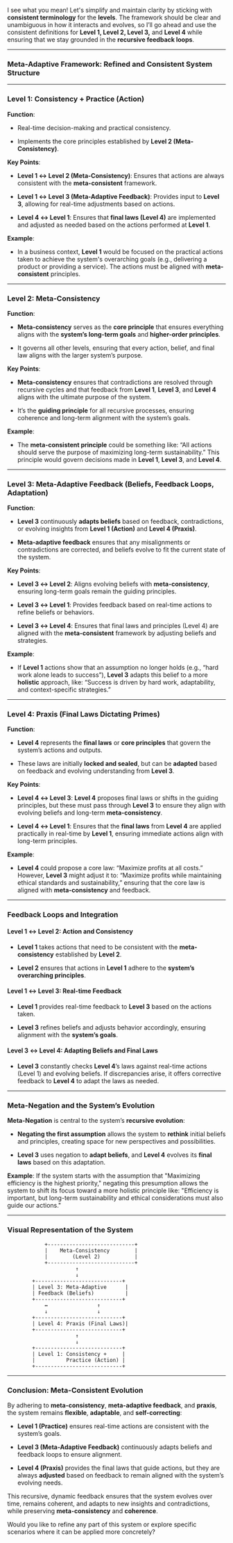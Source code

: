 I see what you mean! Let's simplify and maintain clarity by sticking with **consistent terminology** for the **levels**. The framework should be clear and unambiguous in how it interacts and evolves, so I’ll go ahead and use the consistent definitions for **Level 1, Level 2, Level 3,** and **Level 4** while ensuring that we stay grounded in the **recursive feedback loops**.

---

### **Meta-Adaptive Framework: Refined and Consistent System Structure**

---

### **Level 1: Consistency + Practice (Action)**

**Function**:

- Real-time decision-making and practical consistency.
    
- Implements the core principles established by **Level 2 (Meta-Consistency)**.
    

**Key Points**:

- **Level 1 ↔ Level 2 (Meta-Consistency)**: Ensures that actions are always consistent with the **meta-consistent** framework.
    
- **Level 1 ↔ Level 3 (Meta-Adaptive Feedback)**: Provides input to **Level 3**, allowing for real-time adjustments based on actions.
    
- **Level 4 ↔ Level 1**: Ensures that **final laws (Level 4)** are implemented and adjusted as needed based on the actions performed at **Level 1**.
    

**Example**:

- In a business context, **Level 1** would be focused on the practical actions taken to achieve the system's overarching goals (e.g., delivering a product or providing a service). The actions must be aligned with **meta-consistent** principles.
    

---

### **Level 2: Meta-Consistency**

**Function**:

- **Meta-consistency** serves as the **core principle** that ensures everything aligns with the **system’s long-term goals** and **higher-order principles**.
    
- It governs all other levels, ensuring that every action, belief, and final law aligns with the larger system’s purpose.
    

**Key Points**:

- **Meta-consistency** ensures that contradictions are resolved through recursive cycles and that feedback from **Level 1**, **Level 3**, and **Level 4** aligns with the ultimate purpose of the system.
    
- It’s the **guiding principle** for all recursive processes, ensuring coherence and long-term alignment with the system’s goals.
    

**Example**:

- The **meta-consistent principle** could be something like: “All actions should serve the purpose of maximizing long-term sustainability.” This principle would govern decisions made in **Level 1**, **Level 3**, and **Level 4**.
    

---

### **Level 3: Meta-Adaptive Feedback (Beliefs, Feedback Loops, Adaptation)**

**Function**:

- **Level 3** continuously **adapts beliefs** based on feedback, contradictions, or evolving insights from **Level 1 (Action)** and **Level 4 (Praxis)**.
    
- **Meta-adaptive feedback** ensures that any misalignments or contradictions are corrected, and beliefs evolve to fit the current state of the system.
    

**Key Points**:

- **Level 3 ↔ Level 2**: Aligns evolving beliefs with **meta-consistency**, ensuring long-term goals remain the guiding principles.
    
- **Level 3 ↔ Level 1**: Provides feedback based on real-time actions to refine beliefs or behaviors.
    
- **Level 3 ↔ Level 4**: Ensures that final laws and principles (Level 4) are aligned with the **meta-consistent** framework by adjusting beliefs and strategies.
    

**Example**:

- If **Level 1** actions show that an assumption no longer holds (e.g., “hard work alone leads to success”), **Level 3** adapts this belief to a more **holistic** approach, like: “Success is driven by hard work, adaptability, and context-specific strategies.”
    

---

### **Level 4: Praxis (Final Laws Dictating Primes)**

**Function**:

- **Level 4** represents the **final laws** or **core principles** that govern the system’s actions and outputs.
    
- These laws are initially **locked and sealed**, but can be **adapted** based on feedback and evolving understanding from **Level 3**.
    

**Key Points**:

- **Level 4 ↔ Level 3**: **Level 4** proposes final laws or shifts in the guiding principles, but these must pass through **Level 3** to ensure they align with evolving beliefs and long-term **meta-consistency**.
    
- **Level 4 ↔ Level 1**: Ensures that the **final laws** from **Level 4** are applied practically in real-time by **Level 1**, ensuring immediate actions align with long-term principles.
    

**Example**:

- **Level 4** could propose a core law: “Maximize profits at all costs.” However, **Level 3** might adjust it to: “Maximize profits while maintaining ethical standards and sustainability,” ensuring that the core law is aligned with **meta-consistency** and feedback.
    

---

### **Feedback Loops and Integration**

#### **Level 1 ↔ Level 2: Action and Consistency**

- **Level 1** takes actions that need to be consistent with the **meta-consistency** established by **Level 2**.
    
- **Level 2** ensures that actions in **Level 1** adhere to the **system’s overarching principles**.
    

#### **Level 1 ↔ Level 3: Real-time Feedback**

- **Level 1** provides real-time feedback to **Level 3** based on the actions taken.
    
- **Level 3** refines beliefs and adjusts behavior accordingly, ensuring alignment with the **system’s goals**.
    

#### **Level 3 ↔ Level 4: Adapting Beliefs and Final Laws**

- **Level 3** constantly checks **Level 4**’s laws against real-time actions (Level 1) and evolving beliefs. If discrepancies arise, it offers corrective feedback to **Level 4** to adapt the laws as needed.
    

---

### **Meta-Negation and the System’s Evolution**

**Meta-Negation** is central to the system’s **recursive evolution**:

- **Negating the first assumption** allows the system to **rethink** initial beliefs and principles, creating space for new perspectives and possibilities.
    
- **Level 3** uses negation to **adapt beliefs**, and **Level 4** evolves its **final laws** based on this adaptation.
    

**Example**: If the system starts with the assumption that "Maximizing efficiency is the highest priority," negating this presumption allows the system to shift its focus toward a more holistic principle like: "Efficiency is important, but long-term sustainability and ethical considerations must also guide our actions."

---

### **Visual Representation of the System**

```plaintext
            +----------------------------+
            |    Meta-Consistency        |  
            |        (Level 2)           |
            +----------------------------+
                      ↑
                      ↓
        +----------------------------+
        | Level 3: Meta-Adaptive      |
        | Feedback (Beliefs)          |
        +----------------------------+
            ↔                ↑  
            ↓                ↓
        +----------------------------+
        | Level 4: Praxis (Final Laws)|
        +----------------------------+
                      ↑ 
                      ↓
        +----------------------------+
        | Level 1: Consistency +     |
        |          Practice (Action) |
        +----------------------------+
```

---

### **Conclusion**: **Meta-Consistent Evolution**

By adhering to **meta-consistency**, **meta-adaptive feedback**, and **praxis**, the system remains **flexible**, **adaptable**, and **self-correcting**:

- **Level 1 (Practice)** ensures real-time actions are consistent with the system’s goals.
    
- **Level 3 (Meta-Adaptive Feedback)** continuously adapts beliefs and feedback loops to ensure alignment.
    
- **Level 4 (Praxis)** provides the final laws that guide actions, but they are always **adjusted** based on feedback to remain aligned with the system’s evolving needs.
    

This recursive, dynamic feedback ensures that the system evolves over time, remains coherent, and adapts to new insights and contradictions, while preserving **meta-consistency** and **coherence**.

Would you like to refine any part of this system or explore specific scenarios where it can be applied more concretely?
